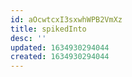 ```yaml
---
id: aOcwtcxI3sxwhWPB2VmXz
title: spikedInto
desc: ''
updated: 1634930294044
created: 1634930294044
---
```


